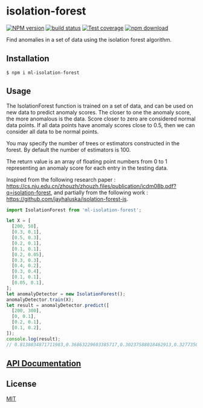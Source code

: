# isolation-forest

[![NPM version][npm-image]][npm-url]
[![build status][ci-image]][ci-url]
[![Test coverage][codecov-image]][codecov-url]
[![npm download][download-image]][download-url]

Find anomalies in a set of data using the isolation forest algorithm.

## Installation

`$ npm i ml-isolation-forest`

## Usage

The IsolationForest function is trained on a set of data, and can be used on new data to predict anomaly scores. The closer to one the anomaly score, the more anomalous is the data. Score closer to zero are considered normal data points. If all data points have anomaly scores close to 0.5, then we can consider all data to be normal points.

You may specify the number of trees or estimators constructed in the forest. By default the number of estimators is 100.

The return value is an array of floating point numbers from 0 to 1 representing an anomaly score for each entry in the testing data.

Inspired from the following research paper : https://cs.nju.edu.cn/zhouzh/zhouzh.files/publication/icdm08b.pdf?q=isolation-forest, and partially from the following work : https://github.com/jayhaluska/isolation-forest-js.

```js
import IsolationForest from 'ml-isolation-forest';

let X = [
  [200, 50],
  [0.3, 0.1],
  [0.5, 0.3],
  [0.2, 0.1],
  [0.1, 0.1],
  [0.2, 0.05],
  [0.3, 0.3],
  [0.4, 0.2],
  [0.3, 0.4],
  [0.1, 0.1],
  [0.05, 0.1],
];
let anomalyDetector = new IsolationForest();
anomalyDetector.train(X);
let result = anomalyDetector.predict([
  [200, 300],
  [0, 0.1],
  [0.2, 0.1],
  [0.1, 0.2],
]);
console.log(result);
// 0.8138034871711983,0.36863229603385717,0.30237588018462913,0.3277350851756707
```

## [API Documentation](https://mljs.github.io/isolation-forest/)

## License

[MIT](./LICENSE)

[npm-image]: https://img.shields.io/npm/v/ml-isolation-forest.svg
[npm-url]: https://www.npmjs.com/package/ml-isolation-forest
[ci-image]: https://github.com/mljs/isolation-forest/workflows/Node.js%20CI/badge.svg?branch=main
[ci-url]: https://github.com/mljs/isolation-forest/actions?query=workflow%3A%22Node.js+CI%22
[codecov-image]: https://img.shields.io/codecov/c/github/mljs/isolation-forest.svg
[codecov-url]: https://codecov.io/gh/mljs/isolation-forest
[download-image]: https://img.shields.io/npm/dm/ml-isolation-forest.svg
[download-url]: https://www.npmjs.com/package/ml-isolation-forest
